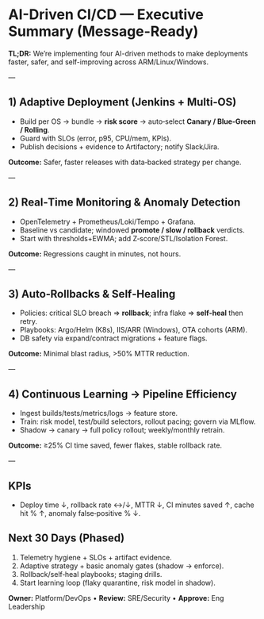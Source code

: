 # AI-Driven CI/CD — Executive Summary (Message-Ready)

**TL;DR:** We’re implementing four AI-driven methods to make deployments faster, safer, and self-improving across ARM/Linux/Windows.

—

## 1) Adaptive Deployment (Jenkins + Multi‑OS)
- Build per OS → bundle → **risk score** → auto‑select **Canary / Blue‑Green / Rolling**.
- Guard with SLOs (error, p95, CPU/mem, KPIs).
- Publish decisions + evidence to Artifactory; notify Slack/Jira.

**Outcome:** Safer, faster releases with data‑backed strategy per change.

—

## 2) Real‑Time Monitoring & Anomaly Detection
- OpenTelemetry + Prometheus/Loki/Tempo + Grafana.
- Baseline vs candidate; windowed **promote / slow / rollback** verdicts.
- Start with thresholds+EWMA; add Z‑score/STL/Isolation Forest.

**Outcome:** Regressions caught in minutes, not hours.

—

## 3) Auto‑Rollbacks & Self‑Healing
- Policies: critical SLO breach ⇒ **rollback**; infra flake ⇒ **self‑heal** then retry.
- Playbooks: Argo/Helm (K8s), IIS/ARR (Windows), OTA cohorts (ARM).
- DB safety via expand/contract migrations + feature flags.

**Outcome:** Minimal blast radius, >50% MTTR reduction.

—

## 4) Continuous Learning → Pipeline Efficiency
- Ingest builds/tests/metrics/logs → feature store.
- Train: risk model, test/build selectors, rollout pacing; govern via MLflow.
- Shadow → canary → full policy rollout; weekly/monthly retrain.

**Outcome:** ≥25% CI time saved, fewer flakes, stable rollback rate.

—

## KPIs
- Deploy time ↓, rollback rate ↔/↓, MTTR ↓, CI minutes saved ↑, cache hit % ↑, anomaly false‑positive % ↓.

## Next 30 Days (Phased)
1) Telemetry hygiene + SLOs + artifact evidence.
2) Adaptive strategy + basic anomaly gates (shadow → enforce).
3) Rollback/self‑heal playbooks; staging drills.
4) Start learning loop (flaky quarantine, risk model in shadow).

**Owner:** Platform/DevOps • **Review:** SRE/Security • **Approve:** Eng Leadership

